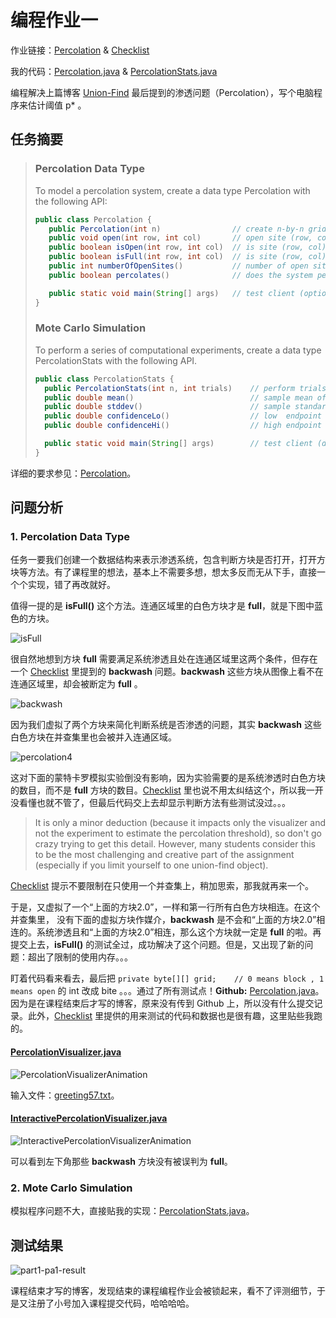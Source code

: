 # 编程作业一

作业链接：[Percolation](http://coursera.cs.princeton.edu/algs4/assignments/percolation.html) & [Checklist](http://coursera.cs.princeton.edu/algs4/checklists/percolation.html)

我的代码：[Percolation.java](https://github.com/mingyueanyao/algorithms-princeton-coursera/blob/master/Codes%20of%20Programming%20Assignments/part1/pa1-percolation/Percolation.java) & [PercolationStats.java](https://github.com/mingyueanyao/algorithms-princeton-coursera/blob/master/Codes%20of%20Programming%20Assignments/part1/pa1-percolation/PercolationStats.java)

编程解决上篇博客 [Union-Find](https://www.cnblogs.com/mingyueanyao/p/8583941.html) 最后提到的渗透问题（Percolation），写个电脑程序来估计阈值 p* 。

## 任务摘要

>
>### Percolation Data Type
>
>To model a percolation system, create a data type Percolation with the following API:
>
>```java
>public class Percolation {
>    public Percolation(int n)                // create n-by-n grid, with all sites blocked
>    public void open(int row, int col)       // open site (row, col) if it is not open already
>    public boolean isOpen(int row, int col)  // is site (row, col) open?
>    public boolean isFull(int row, int col)  // is site (row, col) full?
>    public int numberOfOpenSites()           // number of open sites
>    public boolean percolates()              // does the system percolate?
>
>    public static void main(String[] args)   // test client (optional)
>}
>```
>
>### Mote Carlo Simulation
>
>To perform a series of computational experiments, create a data type PercolationStats with the following API.
>
>```java
>public class PercolationStats {
>   public PercolationStats(int n, int trials)    // perform trials independent experiments on an n-by-n grid
>   public double mean()                          // sample mean of percolation threshold
>   public double stddev()                        // sample standard deviation of percolation threshold
>   public double confidenceLo()                  // low  endpoint of 95% confidence interval
>   public double confidenceHi()                  // high endpoint of 95% confidence interval
>
>   public static void main(String[] args)        // test client (described below)
>}
>```

详细的要求参见：[Percolation](http://coursera.cs.princeton.edu/algs4/assignments/percolation.html)。

## 问题分析

### 1. Percolation Data Type

任务一要我们创建一个数据结构来表示渗透系统，包含判断方块是否打开，打开方块等方法。有了课程里的想法，基本上不需要多想，想太多反而无从下手，直接一个个实现，错了再改就好。

值得一提的是 **isFull()** 这个方法。连通区域里的白色方块才是 **full**，就是下图中蓝色的方块。

![isFull](https://images2018.cnblogs.com/blog/886021/201805/886021-20180528163507262-1144402360.png)

很自然地想到方块 **full** 需要满足系统渗透且处在连通区域里这两个条件，但存在一个 [Checklist](http://coursera.cs.princeton.edu/algs4/checklists/percolation.html) 里提到的 **backwash** 问题。**backwash** 这些方块从图像上看不在连通区域里，却会被断定为 **full** 。

![backwash](https://images2018.cnblogs.com/blog/886021/201805/886021-20180528165723629-1035719052.png)

因为我们虚拟了两个方块来简化判断系统是否渗透的问题，其实 **backwash** 这些白色方块在并查集里也会被并入连通区域。

![percolation4](https://images2018.cnblogs.com/blog/886021/201805/886021-20180527004912696-406853966.png)

这对下面的蒙特卡罗模拟实验倒没有影响，因为实验需要的是系统渗透时白色方块的数目，而不是 **full** 方块的数目。[Checklist](http://coursera.cs.princeton.edu/algs4/checklists/percolation.html) 里也说不用太纠结这个，所以我一开没看懂也就不管了，但最后代码交上去却显示判断方法有些测试没过。。。

> It is only a minor deduction (because it impacts only the visualizer and not the experiment to estimate the percolation threshold), so don't go crazy trying to get this detail. However, many students consider this to be the most challenging and creative part of the assignment (especially if you limit yourself to one union-find object).

[Checklist](http://coursera.cs.princeton.edu/algs4/checklists/percolation.html) 提示不要限制在只使用一个并查集上，稍加思索，那我就再来一个。

于是，又虚拟了一个“上面的方块2.0”，一样和第一行所有白色方块相连。在这个并查集里， 没有下面的虚拟方块作媒介，**backwash** 是不会和“上面的方块2.0”相连的。系统渗透且和“上面的方块2.0”相连，那么这个方块就一定是 **full** 的啦。再提交上去，**isFull()** 的测试全过，成功解决了这个问题。但是，又出现了新的问题：超出了限制的使用内存。。。

盯着代码看来看去，最后把 `private byte[][] grid;    // 0 means block , 1 means open` 的 int 改成 bite 。。。通过了所有测试点！**Github:** [Percolation.java](https://github.com/mingyueanyao/algorithms-princeton-coursera/blob/master/Codes%20of%20Programming%20Assignments/percolation/Percolation.java)。因为是在课程结束后才写的博客，原来没有传到 Github 上，所以没有什么提交记录。此外，[Checklist](http://coursera.cs.princeton.edu/algs4/checklists/percolation.html) 里提供的用来测试的代码和数据也是很有趣，这里贴些我跑的。

#### [PercolationVisualizer.java](https://github.com/mingyueanyao/algorithms-princeton-coursera/blob/master/Codes%20of%20Programming%20Assignments/percolation/PercolationVisualizer.java)

![PercolationVisualizerAnimation](https://images2018.cnblogs.com/blog/886021/201805/886021-20180529221725731-1590674038.gif)

输入文件：[greeting57.txt](https://github.com/mingyueanyao/algorithms-princeton-coursera/blob/master/Codes%20of%20Programming%20Assignments/percolation/greeting57.txt)。

#### [InteractivePercolationVisualizer.java](https://github.com/mingyueanyao/algorithms-princeton-coursera/blob/master/Codes%20of%20Programming%20Assignments/percolation/InteractivePercolationVisualizer.java)

![InteractivePercolationVisualizerAnimation](https://images2018.cnblogs.com/blog/886021/201805/886021-20180529221741352-1928812416.gif)

可以看到左下角那些 **backwash** 方块没有被误判为 **full**。

### 2. Mote Carlo Simulation

模拟程序问题不大，直接贴我的实现：[PercolationStats.java](https://github.com/mingyueanyao/algorithms-princeton-coursera/blob/master/Codes%20of%20Programming%20Assignments/percolation/PercolationStats.java)。

## 测试结果

![part1-pa1-result](https://images2018.cnblogs.com/blog/886021/201806/886021-20180610190033445-111290097.png)

课程结束才写的博客，发现结束的课程编程作业会被锁起来，看不了评测细节，于是又注册了小号加入课程提交代码，哈哈哈哈。